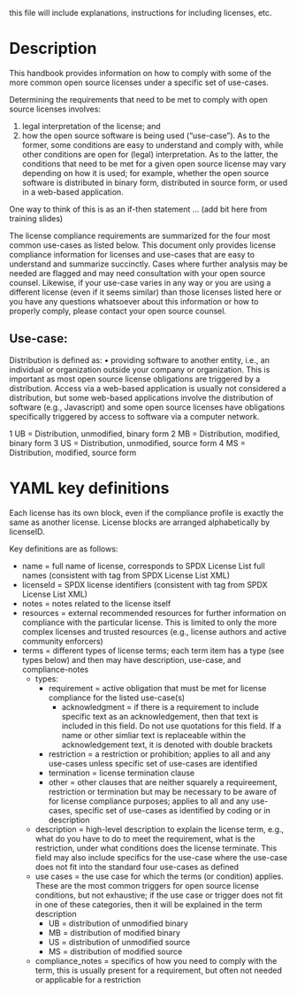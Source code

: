 this file will include explanations, instructions for including licenses, etc. 

# Description
This handbook provides information on how to comply with some of the more common open source licenses under a specific set of use-cases.
  
Determining the requirements that need to be met to comply with open source licenses involves: 
1) legal interpretation of the license; and 
2) how the open source software is being used (“use-case”). 
As to the former, some conditions are easy to understand and comply with, while other conditions are open for (legal) interpretation. 
As to the latter, the conditions that need to be met for a given open source license may vary depending on how it is used; for example, whether the open source software is distributed in binary form, distributed in source form, or used in a web-based application. 

One way to think of this is as an if-then statement ... (add bit here from training slides)

The license compliance requirements are summarized for the four most common use-cases as listed below. This document only provides license compliance information for licenses and use-cases that are easy to understand and summarize succinctly.  Cases where further analysis may be needed are flagged and may need consultation with your open source counsel.  Likewise, if your use-case varies in any way or you are using a different license (even if it seems similar) than those licenses listed here or you have any questions whatsoever about this information or how to properly comply, please contact your open source counsel.
  
## Use-case:
Distribution is defined as: 
•	providing software to another entity, i.e., an individual or organization outside your company or organization. This is important as most open source license obligations are triggered by a distribution. Access via a web-based application is usually not considered a distribution, but some web-based applications involve the distribution of software (e.g., Javascript) and some open source licenses have obligations specifically triggered by access to software via a computer network.

1	UB = Distribution, unmodified, binary form 
2	MB = Distribution, modified, binary form 
3	US = Distribution, unmodified, source form 
4	MS = Distribution, modified, source form 

# YAML key definitions
Each license has its own block, even if the compliance profile is exactly the same as another license. 
License blocks are arranged alphabetically by licenseID.

Key definitions are as follows:

* name = full name of license, corresponds to SPDX License List full names (consistent with tag from SPDX License List XML) 
* licenseId = SPDX license identifiers (consistent with tag from SPDX License List XML) 
* notes = notes related to the license itself
* resources = external recommended resources for further information on compliance with the particular license. This is limited to only the more complex licenses and trusted resources (e.g., license authors and active community enforcers)
* terms = different types of license terms; each term item has a type (see types below) and then may have description, use-case, and compliance-notes
  * types:
    * requirement = active obligation that must be met for license compliance for the listed use-case(s)
      * acknowledgment = if there is a requirement to include specific text as an acknowledgement, then that text is included in this field. Do not use quotations for this field. If a name or other simliar text is replaceable within the acknowledgement text, it is denoted with double brackets
    * restriction = a restriction or prohibition; applies to all and any use-cases unless specific set of use-cases are identified
    * termination = license termination clause 
    * other = other clauses that are neither squarely a requireement, restriction or termination but may be necessary to be aware of for license compliance purposes; applies to all and any use-cases, specific set of use-cases as identified by coding or in description
  * description = high-level description to explain the license term, e.g., what do you have to do to meet the requirement, what is the restriction, under what conditions does the license terminate. This field may also include specifics for the use-case where the use-case does not fit into the standard four use-cases as defined
  * use cases = the use case for which the terms (or condition) applies. These are the most common triggers for open source license conditions, but not exhaustive; if the use case or trigger does not fit in one of these categories, then it will be explained in the term description
    * UB = distribution of unmodified binary
    * MB = distribution of modified binary
    * US = distribution of unmodified source
    * MS = distribution of modified source
  *  compliance_notes = specifics of how you need to comply with the term, this is usually present for a requirement, but often not needed or applicable for a restriction
 
 
